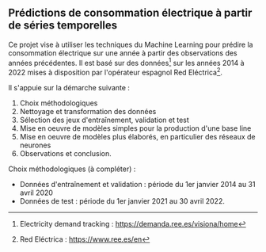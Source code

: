 ## Prédictions de consommation électrique à partir de séries temporelles

Ce projet vise à utiliser les techniques du Machine Learning pour prédire la consommation électrique sur une année à partir des observations des années précédentes. Il est basé sur des données[^first] sur les années 2014 à 2022 mises à disposition par l'opérateur espagnol Red Eléctrica[^second].

Il s'appuie sur la démarche suivante :
1) Choix méthodologiques
2) Nettoyage et transformation des données
3) Sélection des jeux d'entraînement, validation et test
4) Mise en oeuvre de modèles simples pour la production d'une base line
5) Mise en oeuvre de modèles plus élaborés, en particulier des réseaux de neurones
6) Observations et conclusion.

Choix méthodologiques (à compléter) :
+ Données d'entraînement et validation : période du 1er janvier 2014 au 31 avril 2020
+ Données de test : période du 1er janvier 2021 au 30 avril 2022.

[^first]: Electricity demand tracking : https://demanda.ree.es/visiona/home
[^second]: Red Eléctrica : https://www.ree.es/en
